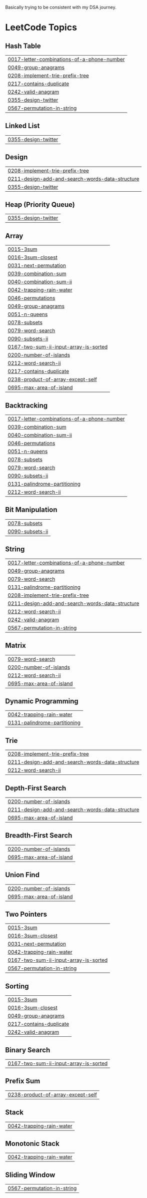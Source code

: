 Basically trying to be consistent with my DSA journey.

<!---LeetCode Topics Start-->
# LeetCode Topics
## Hash Table
|  |
| ------- |
| [0017-letter-combinations-of-a-phone-number](https://github.com/Nikk-27/LeetCode-files/tree/master/0017-letter-combinations-of-a-phone-number) |
| [0049-group-anagrams](https://github.com/Nikk-27/LeetCode-files/tree/master/0049-group-anagrams) |
| [0208-implement-trie-prefix-tree](https://github.com/Nikk-27/LeetCode-files/tree/master/0208-implement-trie-prefix-tree) |
| [0217-contains-duplicate](https://github.com/Nikk-27/LeetCode-files/tree/master/0217-contains-duplicate) |
| [0242-valid-anagram](https://github.com/Nikk-27/LeetCode-files/tree/master/0242-valid-anagram) |
| [0355-design-twitter](https://github.com/Nikk-27/LeetCode-files/tree/master/0355-design-twitter) |
| [0567-permutation-in-string](https://github.com/Nikk-27/LeetCode-files/tree/master/0567-permutation-in-string) |
## Linked List
|  |
| ------- |
| [0355-design-twitter](https://github.com/Nikk-27/LeetCode-files/tree/master/0355-design-twitter) |
## Design
|  |
| ------- |
| [0208-implement-trie-prefix-tree](https://github.com/Nikk-27/LeetCode-files/tree/master/0208-implement-trie-prefix-tree) |
| [0211-design-add-and-search-words-data-structure](https://github.com/Nikk-27/LeetCode-files/tree/master/0211-design-add-and-search-words-data-structure) |
| [0355-design-twitter](https://github.com/Nikk-27/LeetCode-files/tree/master/0355-design-twitter) |
## Heap (Priority Queue)
|  |
| ------- |
| [0355-design-twitter](https://github.com/Nikk-27/LeetCode-files/tree/master/0355-design-twitter) |
## Array
|  |
| ------- |
| [0015-3sum](https://github.com/Nikk-27/LeetCode-files/tree/master/0015-3sum) |
| [0016-3sum-closest](https://github.com/Nikk-27/LeetCode-files/tree/master/0016-3sum-closest) |
| [0031-next-permutation](https://github.com/Nikk-27/LeetCode-files/tree/master/0031-next-permutation) |
| [0039-combination-sum](https://github.com/Nikk-27/LeetCode-files/tree/master/0039-combination-sum) |
| [0040-combination-sum-ii](https://github.com/Nikk-27/LeetCode-files/tree/master/0040-combination-sum-ii) |
| [0042-trapping-rain-water](https://github.com/Nikk-27/LeetCode-files/tree/master/0042-trapping-rain-water) |
| [0046-permutations](https://github.com/Nikk-27/LeetCode-files/tree/master/0046-permutations) |
| [0049-group-anagrams](https://github.com/Nikk-27/LeetCode-files/tree/master/0049-group-anagrams) |
| [0051-n-queens](https://github.com/Nikk-27/LeetCode-files/tree/master/0051-n-queens) |
| [0078-subsets](https://github.com/Nikk-27/LeetCode-files/tree/master/0078-subsets) |
| [0079-word-search](https://github.com/Nikk-27/LeetCode-files/tree/master/0079-word-search) |
| [0090-subsets-ii](https://github.com/Nikk-27/LeetCode-files/tree/master/0090-subsets-ii) |
| [0167-two-sum-ii-input-array-is-sorted](https://github.com/Nikk-27/LeetCode-files/tree/master/0167-two-sum-ii-input-array-is-sorted) |
| [0200-number-of-islands](https://github.com/Nikk-27/LeetCode-files/tree/master/0200-number-of-islands) |
| [0212-word-search-ii](https://github.com/Nikk-27/LeetCode-files/tree/master/0212-word-search-ii) |
| [0217-contains-duplicate](https://github.com/Nikk-27/LeetCode-files/tree/master/0217-contains-duplicate) |
| [0238-product-of-array-except-self](https://github.com/Nikk-27/LeetCode-files/tree/master/0238-product-of-array-except-self) |
| [0695-max-area-of-island](https://github.com/Nikk-27/LeetCode-files/tree/master/0695-max-area-of-island) |
## Backtracking
|  |
| ------- |
| [0017-letter-combinations-of-a-phone-number](https://github.com/Nikk-27/LeetCode-files/tree/master/0017-letter-combinations-of-a-phone-number) |
| [0039-combination-sum](https://github.com/Nikk-27/LeetCode-files/tree/master/0039-combination-sum) |
| [0040-combination-sum-ii](https://github.com/Nikk-27/LeetCode-files/tree/master/0040-combination-sum-ii) |
| [0046-permutations](https://github.com/Nikk-27/LeetCode-files/tree/master/0046-permutations) |
| [0051-n-queens](https://github.com/Nikk-27/LeetCode-files/tree/master/0051-n-queens) |
| [0078-subsets](https://github.com/Nikk-27/LeetCode-files/tree/master/0078-subsets) |
| [0079-word-search](https://github.com/Nikk-27/LeetCode-files/tree/master/0079-word-search) |
| [0090-subsets-ii](https://github.com/Nikk-27/LeetCode-files/tree/master/0090-subsets-ii) |
| [0131-palindrome-partitioning](https://github.com/Nikk-27/LeetCode-files/tree/master/0131-palindrome-partitioning) |
| [0212-word-search-ii](https://github.com/Nikk-27/LeetCode-files/tree/master/0212-word-search-ii) |
## Bit Manipulation
|  |
| ------- |
| [0078-subsets](https://github.com/Nikk-27/LeetCode-files/tree/master/0078-subsets) |
| [0090-subsets-ii](https://github.com/Nikk-27/LeetCode-files/tree/master/0090-subsets-ii) |
## String
|  |
| ------- |
| [0017-letter-combinations-of-a-phone-number](https://github.com/Nikk-27/LeetCode-files/tree/master/0017-letter-combinations-of-a-phone-number) |
| [0049-group-anagrams](https://github.com/Nikk-27/LeetCode-files/tree/master/0049-group-anagrams) |
| [0079-word-search](https://github.com/Nikk-27/LeetCode-files/tree/master/0079-word-search) |
| [0131-palindrome-partitioning](https://github.com/Nikk-27/LeetCode-files/tree/master/0131-palindrome-partitioning) |
| [0208-implement-trie-prefix-tree](https://github.com/Nikk-27/LeetCode-files/tree/master/0208-implement-trie-prefix-tree) |
| [0211-design-add-and-search-words-data-structure](https://github.com/Nikk-27/LeetCode-files/tree/master/0211-design-add-and-search-words-data-structure) |
| [0212-word-search-ii](https://github.com/Nikk-27/LeetCode-files/tree/master/0212-word-search-ii) |
| [0242-valid-anagram](https://github.com/Nikk-27/LeetCode-files/tree/master/0242-valid-anagram) |
| [0567-permutation-in-string](https://github.com/Nikk-27/LeetCode-files/tree/master/0567-permutation-in-string) |
## Matrix
|  |
| ------- |
| [0079-word-search](https://github.com/Nikk-27/LeetCode-files/tree/master/0079-word-search) |
| [0200-number-of-islands](https://github.com/Nikk-27/LeetCode-files/tree/master/0200-number-of-islands) |
| [0212-word-search-ii](https://github.com/Nikk-27/LeetCode-files/tree/master/0212-word-search-ii) |
| [0695-max-area-of-island](https://github.com/Nikk-27/LeetCode-files/tree/master/0695-max-area-of-island) |
## Dynamic Programming
|  |
| ------- |
| [0042-trapping-rain-water](https://github.com/Nikk-27/LeetCode-files/tree/master/0042-trapping-rain-water) |
| [0131-palindrome-partitioning](https://github.com/Nikk-27/LeetCode-files/tree/master/0131-palindrome-partitioning) |
## Trie
|  |
| ------- |
| [0208-implement-trie-prefix-tree](https://github.com/Nikk-27/LeetCode-files/tree/master/0208-implement-trie-prefix-tree) |
| [0211-design-add-and-search-words-data-structure](https://github.com/Nikk-27/LeetCode-files/tree/master/0211-design-add-and-search-words-data-structure) |
| [0212-word-search-ii](https://github.com/Nikk-27/LeetCode-files/tree/master/0212-word-search-ii) |
## Depth-First Search
|  |
| ------- |
| [0200-number-of-islands](https://github.com/Nikk-27/LeetCode-files/tree/master/0200-number-of-islands) |
| [0211-design-add-and-search-words-data-structure](https://github.com/Nikk-27/LeetCode-files/tree/master/0211-design-add-and-search-words-data-structure) |
| [0695-max-area-of-island](https://github.com/Nikk-27/LeetCode-files/tree/master/0695-max-area-of-island) |
## Breadth-First Search
|  |
| ------- |
| [0200-number-of-islands](https://github.com/Nikk-27/LeetCode-files/tree/master/0200-number-of-islands) |
| [0695-max-area-of-island](https://github.com/Nikk-27/LeetCode-files/tree/master/0695-max-area-of-island) |
## Union Find
|  |
| ------- |
| [0200-number-of-islands](https://github.com/Nikk-27/LeetCode-files/tree/master/0200-number-of-islands) |
| [0695-max-area-of-island](https://github.com/Nikk-27/LeetCode-files/tree/master/0695-max-area-of-island) |
## Two Pointers
|  |
| ------- |
| [0015-3sum](https://github.com/Nikk-27/LeetCode-files/tree/master/0015-3sum) |
| [0016-3sum-closest](https://github.com/Nikk-27/LeetCode-files/tree/master/0016-3sum-closest) |
| [0031-next-permutation](https://github.com/Nikk-27/LeetCode-files/tree/master/0031-next-permutation) |
| [0042-trapping-rain-water](https://github.com/Nikk-27/LeetCode-files/tree/master/0042-trapping-rain-water) |
| [0167-two-sum-ii-input-array-is-sorted](https://github.com/Nikk-27/LeetCode-files/tree/master/0167-two-sum-ii-input-array-is-sorted) |
| [0567-permutation-in-string](https://github.com/Nikk-27/LeetCode-files/tree/master/0567-permutation-in-string) |
## Sorting
|  |
| ------- |
| [0015-3sum](https://github.com/Nikk-27/LeetCode-files/tree/master/0015-3sum) |
| [0016-3sum-closest](https://github.com/Nikk-27/LeetCode-files/tree/master/0016-3sum-closest) |
| [0049-group-anagrams](https://github.com/Nikk-27/LeetCode-files/tree/master/0049-group-anagrams) |
| [0217-contains-duplicate](https://github.com/Nikk-27/LeetCode-files/tree/master/0217-contains-duplicate) |
| [0242-valid-anagram](https://github.com/Nikk-27/LeetCode-files/tree/master/0242-valid-anagram) |
## Binary Search
|  |
| ------- |
| [0167-two-sum-ii-input-array-is-sorted](https://github.com/Nikk-27/LeetCode-files/tree/master/0167-two-sum-ii-input-array-is-sorted) |
## Prefix Sum
|  |
| ------- |
| [0238-product-of-array-except-self](https://github.com/Nikk-27/LeetCode-files/tree/master/0238-product-of-array-except-self) |
## Stack
|  |
| ------- |
| [0042-trapping-rain-water](https://github.com/Nikk-27/LeetCode-files/tree/master/0042-trapping-rain-water) |
## Monotonic Stack
|  |
| ------- |
| [0042-trapping-rain-water](https://github.com/Nikk-27/LeetCode-files/tree/master/0042-trapping-rain-water) |
## Sliding Window
|  |
| ------- |
| [0567-permutation-in-string](https://github.com/Nikk-27/LeetCode-files/tree/master/0567-permutation-in-string) |
<!---LeetCode Topics End-->